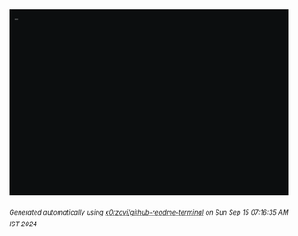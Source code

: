 <div align="justify">
<picture>
    <source media="(prefers-color-scheme: dark)" srcset="./output.gif">
    <source media="(prefers-color-scheme: light)" srcset="./output.gif">
    <img alt="GIFOS" src="output.gif">
</picture>

<sub><i>Generated automatically using [x0rzavi/github-readme-terminal](https://github.com/x0rzavi/github-readme-terminal) on Sun Sep 15 07:16:35 AM IST 2024</i></sub>

<!-- <details>
<summary>More details</summary>

</details> -->
</div>

<!-- Image deletion URL: NONE -->